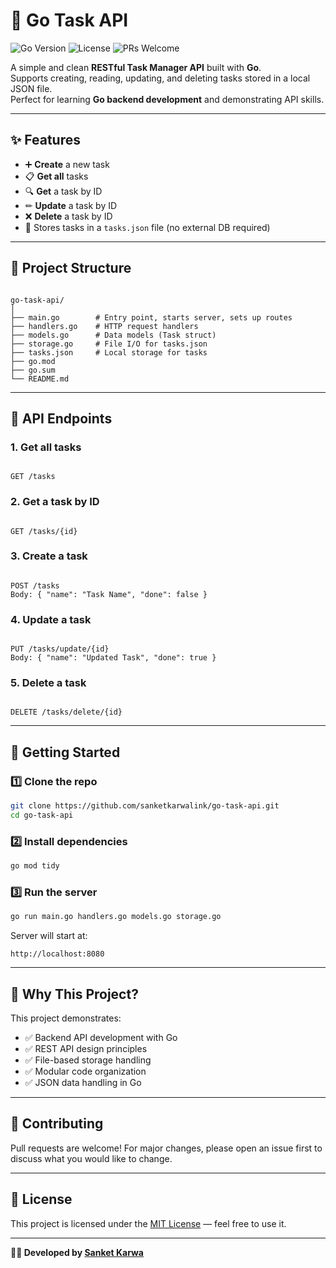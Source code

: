 # 📝 Go Task API

![Go Version](https://img.shields.io/badge/Go-1.22+-00ADD8?logo=go&logoColor=white)
![License](https://img.shields.io/badge/License-MIT-green.svg)
![PRs Welcome](https://img.shields.io/badge/PRs-welcome-brightgreen.svg)

A simple and clean **RESTful Task Manager API** built with **Go**.  
Supports creating, reading, updating, and deleting tasks stored in a local JSON file.  
Perfect for learning **Go backend development** and demonstrating API skills.

---

## ✨ Features

- ➕ **Create** a new task  
- 📋 **Get all** tasks  
- 🔍 **Get** a task by ID  
- ✏ **Update** a task by ID  
- ❌ **Delete** a task by ID  
- 💾 Stores tasks in a `tasks.json` file (no external DB required)  

---

## 📂 Project Structure

```

go-task-api/
│
├── main.go        # Entry point, starts server, sets up routes
├── handlers.go    # HTTP request handlers
├── models.go      # Data models (Task struct)
├── storage.go     # File I/O for tasks.json
├── tasks.json     # Local storage for tasks
├── go.mod
├── go.sum
└── README.md

```

---

## 🔌 API Endpoints

### 1. Get all tasks
```

GET /tasks

```

### 2. Get a task by ID
```

GET /tasks/{id}

```

### 3. Create a task
```

POST /tasks
Body: { "name": "Task Name", "done": false }

```

### 4. Update a task
```

PUT /tasks/update/{id}
Body: { "name": "Updated Task", "done": true }

```

### 5. Delete a task
```

DELETE /tasks/delete/{id}

````

---

## 🚀 Getting Started

### 1️⃣ Clone the repo
```bash
git clone https://github.com/sanketkarwalink/go-task-api.git
cd go-task-api
````

### 2️⃣ Install dependencies

```bash
go mod tidy
```

### 3️⃣ Run the server

```bash
go run main.go handlers.go models.go storage.go
```

Server will start at:

```
http://localhost:8080
```

---

## 📌 Why This Project?

This project demonstrates:

* ✅ Backend API development with Go
* ✅ REST API design principles
* ✅ File-based storage handling
* ✅ Modular code organization
* ✅ JSON data handling in Go

---

## 🤝 Contributing

Pull requests are welcome!
For major changes, please open an issue first to discuss what you would like to change.

---

## 📜 License

This project is licensed under the [MIT License](LICENSE) — feel free to use it.

---

**👨‍💻 Developed by [Sanket Karwa](https://github.com/sanketkarwalink)**
